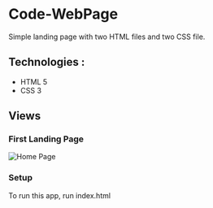 ﻿# Code-WebPage

Simple landing page with two HTML files and two CSS file.

## Technologies :

* HTML 5
* CSS 3

## Views

### First Landing Page

![Home Page](https://imgur.com/a/C0YOBt4.png)


### Setup

To run this app, run index.html
